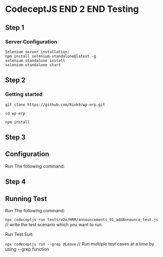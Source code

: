 # CodeceptJS END 2 END Testing #

## Step 1

### Server Configuration

```
Selenium server installation:
npm install selenium-standalone@latest -g
selenium-standalone install
selenium-standalone start
```

## Step 2

### Getting started

```
git clone https://github.com/Rink9/wp-erp.git
```
```
cd wp-erp
```
```
npm install
```

## Step 3

## Configuration
 
Run The following command:



## Step 4

## Running Test
 
Run The following command:

`npx codeceptjs run tests/e2e/HRM/announcements_01_addAnnounce_test.js` // write the test scenario which you want to run.

Run Test Suit:

`npx codeceptjs run --grep @Leave`  // Run multiple test cases at a time by using --grep function


   
